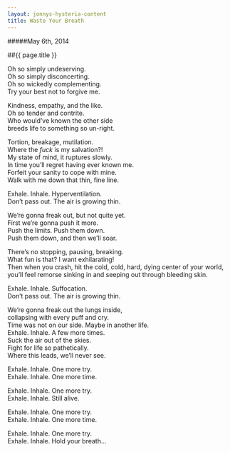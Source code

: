 ```yaml
---
layout: jonnys-hysteria-content
title: Waste Your Breath
---
```

#####May 6th, 2014

##{{ page.title }}

Oh so simply undeserving.  
Oh so simply disconcerting.  
Oh so wickedly complementing.  
Try your best not to forgive me.

Kindness, empathy, and the like.  
Oh so tender and contrite.  
Who would’ve known the other side  
breeds life to something so un-right.

Tortion, breakage, mutilation.  
Where the *fuck* is my salvation?!  
My state of mind, it ruptures slowly.  
In time you’ll regret having ever known me.  
Forfeit your sanity to cope with mine.  
Walk with me down that thin, fine line.

Exhale. Inhale. Hyperventilation.  
Don’t pass out. The air is growing thin.

We’re gonna freak out, but not quite yet.  
First we’re gonna push it more.  
Push the limits. Push them down.  
Push them down, and then we’ll soar.

There’s no stopping, pausing, breaking.  
What fun is that? I want exhilarating!  
Then when you crash, hit the cold, cold, hard, dying center of your world,  
you’ll feel remorse sinking in and seeping out through bleeding skin.

Exhale. Inhale. Suffocation.  
Don’t pass out. The air is growing thin.

We’re gonna freak out the lungs inside,  
collapsing with every puff and cry.  
Time was not on our side. Maybe in another life.  
Exhale. Inhale. A few more times.  
Suck the air out of the skies.  
Fight for life so pathetically.  
Where this leads, we’ll never see.

Exhale. Inhale. One more try.  
Exhale. Inhale. One more time.

Exhale. Inhale. One more try.  
Exhale. Inhale. Still alive.

Exhale. Inhale. One more try.  
Exhale. Inhale. One more time.

Exhale. Inhale. One more try.  
Exhale. Inhale. Hold your breath...
